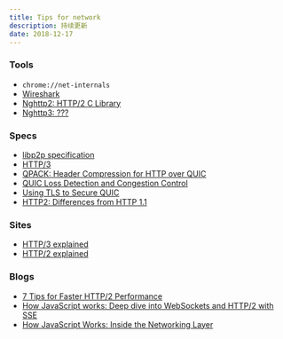 ```yaml
---
title: Tips for network
description: 持续更新
date: 2018-12-17
---
```


### Tools

* `chrome://net-internals`
* [Wireshark](https://www.wireshark.org)
* [Nghttp2: HTTP/2 C Library](https://nghttp2.org)
* [Nghttp3: ???]()

### Specs

* [libp2p specification](https://github.com/libp2p/specs)
* [HTTP/3](https://tools.ietf.org/html/draft-ietf-quic-http-16)
* [QPACK: Header Compression for HTTP over QUIC](https://tools.ietf.org/html/draft-ietf-quic-qpack-05)
* [QUIC Loss Detection and Congestion Control](https://tools.ietf.org/html/draft-ietf-quic-recovery-17)
* [Using TLS to Secure QUIC](https://tools.ietf.org/html/draft-ietf-quic-tls-17)
* [HTTP2: Differences from HTTP 1.1](https://en.wikipedia.org/wiki/HTTP/2#Differences_from_HTTP_1.1)

### Sites

* [HTTP/3 explained](https://daniel.haxx.se/http3-explained)
* [HTTP/2 explained](https://daniel.haxx.se/http2)

### Blogs

* [7 Tips for Faster HTTP/2 Performance](https://www.nginx.com/blog/7-tips-for-faster-http2-performance)
* [How JavaScript works: Deep dive into WebSockets and HTTP/2 with SSE](https://blog.sessionstack.com/how-javascript-works-deep-dive-into-websockets-and-http-2-with-sse-how-to-pick-the-right-path-584e6b8e3bf7)
* [How JavaScript Works: Inside the Networking Layer](https://blog.sessionstack.com/how-javascript-works-inside-the-networking-layer-how-to-optimize-its-performance-and-security-f71b7414d34c)

